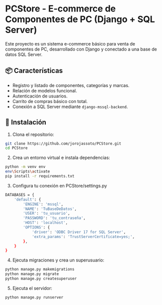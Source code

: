 # PCStore - E-commerce de Componentes de PC (Django + SQL Server)

Este proyecto es un sistema e-commerce básico para venta de componentes de PC, desarrollado con Django y conectado a una base de datos SQL Server.

## 📦 Características

- Registro y listado de componentes, categorías y marcas.
- Relación de modelos funcional.
- Autenticación de usuarios.
- Carrito de compras básico con total.
- Conexión a SQL Server mediante `django-mssql-backend`.

## 🚀 Instalación

1. Clona el repositorio:
```bash
git clone https://github.com/jorojassoto/PCStore.git
cd PCStore
```
2. Crea un entorno virtual e instala dependencias:
```bash
python -m venv env
env\Scripts\activate
pip install -r requirements.txt
```
3. Configura tu conexión en PCStore/settings.py
```bash
DATABASES = {
    'default': {
        'ENGINE': 'mssql',
        'NAME': 'TuBaseDeDatos',
        'USER': 'tu_usuario',
        'PASSWORD': 'tu_contraseña',
        'HOST': 'localhost',
        'OPTIONS': {
            'driver': 'ODBC Driver 17 for SQL Server',
            'extra_params': 'TrustServerCertificate=yes;',
        },
    }
}
```
4. Ejecuta migraciones y crea un superusuario:
```bash
python manage.py makemigrations
python manage.py migrate
python manage.py createsuperuser
```
5. Ejecuta el servidor:
```bash
python manage.py runserver
```


